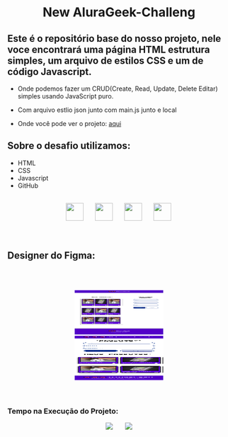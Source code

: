 <div align="center">
    <h1>New AluraGeek-Challeng</h1>
</div>

## Este é o repositório base do nosso projeto, nele voce encontrará uma página  HTML estrutura simples, um arquivo de estilos CSS e um de código Javascript.

- Onde podemos fazer um CRUD(Create, Read, Update, Delete Editar) simples usando JavaScript puro.  

- Com arquivo estlio json junto com main.js junto e local

- Onde você pode  ver o projeto: [aqui](https://pedrozef.github.io/new-AluraGeek-Challege/)

## Sobre o desafio utilizamos:
- HTML
- CSS
- Javascript
- GitHub
<br></br>
<div align="center">
    <img src="https://cdn.jsdelivr.net/gh/devicons/devicon/icons/html5/html5-original.svg" width="40" height="40" hspace="10">
    <img src="https://cdn.jsdelivr.net/gh/devicons/devicon/icons/css3/css3-original.svg" width="40" height="40" hspace="12">
    <img src="https://cdn.jsdelivr.net/gh/devicons/devicon/icons/javascript/javascript-original.svg" width="40" height="40" hspace="10">  
    <img src="https://cdn.jsdelivr.net/gh/devicons/devicon/icons/git/git-original.svg" width="40" height="40" hspace="12">
</div>
<br><br>

## Designer do Figma:
<br><br>
<div align="center">
    <img src="project/Desktop.png" width="200" height="100" hspace="15">
</div>
<div align="center">
    <img src="project/Mobile.png" width="200" height="100" hspace="15">
</div>
<br><br>

### Tempo na Execução do Projeto:
<div align="center">
    <img src="https://img.shields.io/badge/IN%C3%8DCIO-15%2F05%2F2024-green" hspace="12"/>
    <img src="https://img.shields.io/badge/T%C3%89RMINO-21%2F05%2F2024-red" hspace="12"/>
</div>
